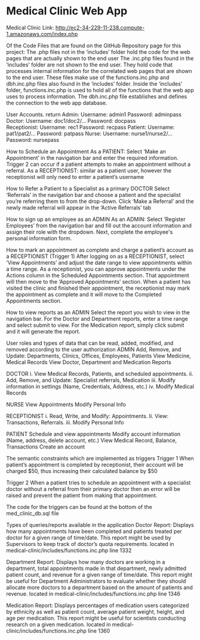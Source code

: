 # Medical Clinic Web App
Medical Clinic Link: http://ec2-34-229-11-238.compute-1.amazonaws.com/index.php

Of the Code Files that are found on the GitHub Repository page for this project:
The .php files not in the ‘includes’ folder hold the code for the web pages that are actually shown to the end user
The .inc.php files found in the ‘includes’ folder are not shown to the end user. They hold code that processes internal information for the correlated web pages that are shown to the end user. These files make use of the functions.inc.php and dbh.inc.php files also found in the ‘includes’ folder.
Inside the ‘includes’ folder, functions.inc.php is used to hold all of the functions that the web app uses to process information. The dbh.inc.php file establishes and defines the connection to the web app database.

User Accounts. return
Admin:
Username: admin1
Password: adminpass
Doctor:	
Username: doc1/doc2/…
Password: docpass	
Receptionist:
Username: rec1
Password: recpass
Patient: 
Username: pat1/pat2/…
Password: patpass
Nurse:
Username: nurse1/nurse2/…
Password: nursepass

How to Schedule an Appointment
As a PATIENT: Select ‘Make an Appointment’ in the navigation bar and enter the required information. Trigger 2 can occur if a patient attempts to make an appointment without a referral. 
As a RECEPTIONIST: similar as a patient user, however the receptionist will only need to enter a patient’s username

How to Refer a Patient to a Specialist as a primary DOCTOR
Select ‘Referrals’ in the navigation bar and choose a patient and the specialist you’re referring them to from the drop-down. Click ‘Make a Referral’ and the newly made referral will appear in the ‘Active Referrals’ tab

How to sign up an employee as an ADMIN 
As an ADMIN: Select ‘Register Employees’ from the navigation bar and fill out the account information and assign their role with the dropdown. Next, complete the employee's personal information form.

How to mark an appointment as complete and charge a patient’s account as a RECEPTIONIST (Trigger 1) 
After logging on as a RECEPTIONIST, select ‘View Appointments’ and adjust the date range to view appointments within a time range. As a receptionist, you can approve appointments under the Actions column in the Scheduled Appointments section. That appointment will then move to the ‘Approved Appointments’ section. When a patient has visited the clinic and finished their appointment, the receptionist may mark the appointment as complete and it will move to the Completed Appointments section.

How to view reports as an ADMIN
Select the report you wish to view in the navigation bar. For the Doctor and Department reports, enter a time range and select submit to view. For the Medication report, simply click submit and it will generate the report. 

User roles and types of data that can be read, added, modified, and removed according to the user authorization
ADMIN
Add, Remove, and Update: Departments, Clinics, Offices, Employees, Patients
View Medicine, Medical Records
View Doctor, Department and Medication Reports

DOCTOR
i.	View Medical Records, Patients, and scheduled appointments.
ii.	Add, Remove, and Update: Specialist referrals, Medication
iii.	Modify information in settings (Name, Credentials, Address, etc.)
iv. 	Modify Medical Records

NURSE
View Appointments
Modify Personal Info

RECEPTIONIST
 i.    Read, Write, and Modify: Appointments.
Ii.    View: Transactions, Referrals.
iii.   Modify Personal Info

PATIENT
Schedule and view appointments
Modify account information (Name, address, delete account, etc.)
View Medical Record, Balance, Transactions
Create an account

The semantic constraints which are implemented as triggers
Trigger 1
 When patient’s appointment is completed by receptionist, their account will be charged $50, thus increasing their calculated balance by $50
 
Trigger 2
When a patient tries to schedule an appointment with a specialist doctor without a referral from their primary doctor then an error will be raised and prevent the patient from making that appointment.

The code for the triggers can be found at the bottom of the med_clinic_db.sql file

Types of queries/reports available in the application
Doctor Report: Displays how many appointments have been completed and patients treated per doctor for a given range of time/date. This report might be used by Supervisors to keep track of doctor’s quota requirements.
located in medical-clinic/includes/functions.inc.php line 1332

Department Report: Displays how many doctors are working in a department, total appointments made in that department, newly admitted patient count, and revenue for a given range of time/date. This report might be useful for Department Administrators to evaluate whether they should allocate more doctors to a department based on the amount of patients and revenue.
located in medical-clinic/includes/functions.inc.php line 1346

Medication Report: Displays percentages of medication users categorized by ethnicity as well as patient count, average patient weight, height, and age per medication. This report might be useful for scientists conducting research on a given medication. 
located in medical-clinic/includes/functions.inc.php line 1360
